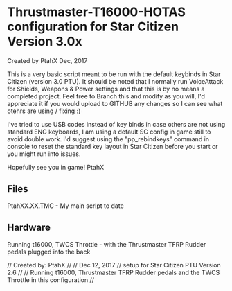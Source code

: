 # Thrustmaster-T16000-HOTAS configuration for Star Citizen Version 3.0x
Created by PtahX Dec, 2017


This is a very basic script meant to be run with the default keybinds in Star Citizen (version 3.0 PTU). It should be noted that I normally run VoiceAttack for Shields, Weapons & Power settings and that this is by no means a completed project. Feel free to Branch this and modify as you will, I'd appreciate it if you would upload to GITHUB any changes so I can see what otehrs are using / fixing :)

I've tried to use USB codes instead of key binds in case others are not using standard ENG keyboards, I am using a default SC config in game still to avoid double work. I'd suggest using the "pp_rebindkeys" command in console to reset the standard key layout in Star Citizen before you start or you might run into issues.  

Hopefully see you in game!
PtahX


Files
-----------------------------
PtahXX.XX.TMC - My main script to date


Hardware
-----------------------------
Running t16000, 
TWCS Throttle - with the Thrustmaster TFRP Rudder pedals plugged into the back 

// Created by: PtahX
// 
// Dec 12, 2017
// setup for Star Citizen PTU Version 2.6
// 
// Running t16000, Thrustmaster TFRP Rudder pedals and the TWCS Throttle in this configuration
// 
